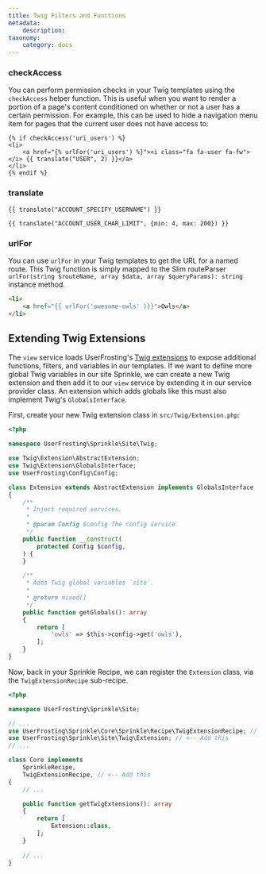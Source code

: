 ```yaml
---
title: Twig Filters and Functions
metadata:
    description:
taxonomy:
    category: docs
---
```


### checkAccess

You can perform permission checks in your Twig templates using the `checkAccess` helper function. This is useful when you want to render a portion of a page's content conditioned on whether or not a user has a certain permission. For example, this can be used to hide a navigation menu item for pages that the current user does not have access to:

```twig
{% if checkAccess('uri_users') %}
<li>
    <a href="{% urlFor('uri_users') %}"><i class="fa fa-user fa-fw"></i> {{ translate("USER", 2) }}</a>
</li>
{% endif %}
```

### translate

```twig
{{ translate("ACCOUNT_SPECIFY_USERNAME") }}

{{ translate("ACCOUNT_USER_CHAR_LIMIT", {min: 4, max: 200}) }}
```

### urlFor

You can use `urlFor` in your Twig templates to get the URL for a named route. This Twig function is simply mapped to the Slim routeParser `urlFor(string $routeName, array $data, array $queryParams): string` instance method.

```html
<li>
    <a href="{{ urlFor('awesome-owls' )}}">Owls</a>
</li>
```

## Extending Twig Extensions

The `view` service loads UserFrosting's [Twig extensions](/templating-with-twig/filters-and-functions) to expose additional functions, filters, and variables in our templates. If we want to define more global Twig variables in our site Sprinkle, we can create a new Twig extension and then add it to our `view` service by extending it in our service provider class. An extension which adds globals like this must also implement Twig's `GlobalsInterface`.

First, create your new Twig extension class in `src/Twig/Extension.php`:

```php
<?php

namespace UserFrosting\Sprinkle\Site\Twig;

use Twig\Extension\AbstractExtension;
use Twig\Extension\GlobalsInterface;
use UserFrosting\Config\Config;

class Extension extends AbstractExtension implements GlobalsInterface
{
    /**
     * Inject required services.
     * 
     * @param Config $config The config service
     */
    public function __construct(
        protected Config $config,
    ) {
    }

    /**
     * Adds Twig global variables `site`.
     *
     * @return mixed[]
     */
    public function getGlobals(): array
    {
        return [
            'owls' => $this->config->get('owls'),
        ];
    }
}
```

Now, back in your Sprinkle Recipe, we can register the `Extension` class, via the `TwigExtensionRecipe` sub-recipe.

```php
<?php

namespace UserFrosting\Sprinkle\Site;

// ...
use UserFrosting\Sprinkle\Core\Sprinkle\Recipe\TwigExtensionRecipe; // <-- Add this
use UserFrosting\Sprinkle\Site\Twig\Extension; // <-- Add this
// ...

class Core implements
    SprinkleRecipe,
    TwigExtensionRecipe, // <-- Add this
{
    // ...

    public function getTwigExtensions(): array
    {
        return [
            Extension::class,
        ];
    }
    
    // ...
}
```
